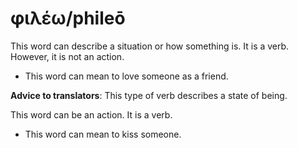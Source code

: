 # φιλέω/phileō
This word can describe a situation or how something is. It is a verb. However, it is not an action.
* This word can mean to love someone as a friend.

**Advice to translators**: This type of verb describes a state of being. 

This word can be an action. It is a verb.
* This word can mean to kiss someone.
